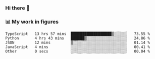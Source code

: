 ### Hi there 👋

### 📊 My work in figures

<!--START_SECTION:waka-->

```text
TypeScript   13 hrs 57 mins  ██████████████████▒░░░░░░   73.55 %
Python       4 hrs 43 mins   ██████▒░░░░░░░░░░░░░░░░░░   24.86 %
JSON         12 mins         ▒░░░░░░░░░░░░░░░░░░░░░░░░   01.14 %
JavaScript   4 mins          ░░░░░░░░░░░░░░░░░░░░░░░░░   00.41 %
Other        0 secs          ░░░░░░░░░░░░░░░░░░░░░░░░░   00.04 %
```

<!--END_SECTION:waka-->
